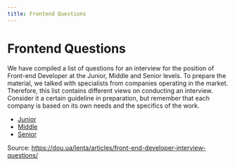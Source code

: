 ```yaml
---
title: Frontend Questions
---
```


# Frontend Questions

We have compiled a list of questions for an interview for the position of Front-end Developer at the Junior, Middle and 
Senior levels. To prepare the material, we talked with specialists from companies operating in the market. Therefore, 
this list contains different views on conducting an interview. Consider it a certain guideline in preparation, but 
remember that each company is based on its own needs and the specifics of the work.

* [Junior](/frontend400/en/junior/general/)
* [Middle](/frontend400/en/middle/general/)
* [Senior](/frontend400/en/senior/general/)

Source: https://dou.ua/lenta/articles/front-end-developer-interview-questions/